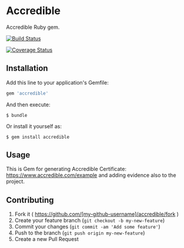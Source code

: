 # Accredible

Accredible Ruby gem. 

[![Build Status](https://travis-ci.org/Integralist/Accredible.png?branch=master)](http://travis-ci.org/deependersingla/accredible_ruby)  

[![Coverage Status](https://coveralls.io/repos/deependersingla/accredible_ruby/badge.svg)](https://coveralls.io/r/deependersingla/accredible_ruby)

## Installation

Add this line to your application's Gemfile:

```ruby
gem 'accredible'
```

And then execute:

    $ bundle

Or install it yourself as:

    $ gem install accredible

## Usage

This is Gem for generating Accredible Certificate: https://www.accredible.com/example and adding evidence also to the project.

## Contributing

1. Fork it ( https://github.com/[my-github-username]/accredible/fork )
2. Create your feature branch (`git checkout -b my-new-feature`)
3. Commit your changes (`git commit -am 'Add some feature'`)
4. Push to the branch (`git push origin my-new-feature`)
5. Create a new Pull Request
